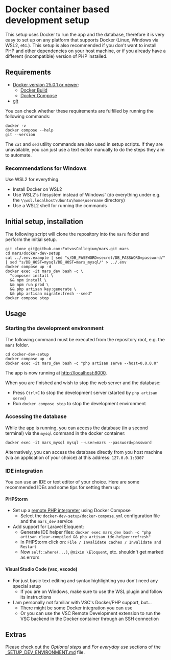 # Docker container based development setup

This setup uses Docker to run the app and the database,
therefore it is very easy to set up on any platform that supports Docker (Linux, Windows via WSL2, etc.).
This setup is also recommended if you don't want to install PHP and other dependencies on your host machine,
or if you already have a different (incompatible) version of PHP installed.

## Requirements

- [Docker version 25.0.1 or newer](https://docs.docker.com/):
  - [Docker Build](https://docs.docker.com/engine/)
  - [Docker Compose](https://docs.docker.com/compose/)
- [git](https://git-scm.com/)

You can check whether these requirements are fulfilled by running the following commands:

```shell
docker -v
docker compose --help
git --version
```

The `cat` and `sed` utility commands are also used in setup scripts. If they are unavailable, you can just use a text editor manually to do the steps they aim to automate.

### Recommendations for Windows

Use WSL2 for everything.

- Install Docker on WSL2
- Use WSL2's filesystem instead of Windows' (do everything under e.g. the `\\wsl.localhost\Ubuntu\home\username` directory)
- Use a WSL2 shell for running the commands

## Initial setup, installation

The following script will clone the repository into the `mars` folder and perform the initial setup.

```shell
git clone git@github.com:EotvosCollegium/mars.git mars
cd mars/docker-dev-setup
cat ../.env.example | sed "s/DB_PASSWORD=secret/DB_PASSWORD=password/" | sed "s/DB_HOST=mysql/DB_HOST=mars_mysql/" > ../.env
docker compose up -d
docker exec -it mars_dev bash -c \
  "composer install \
  && npm install \
  && npm run prod \
  && php artisan key:generate \
  && php artisan migrate:fresh --seed"
docker compose stop
```

## Usage

### Starting the development environment

The following command must be executed from the repository root, e.g. the `mars` folder.

```shell
cd docker-dev-setup
docker compose up -d
docker exec -it mars_dev bash -c "php artisan serve --host=0.0.0.0"
```

The app is now running at [http://localhost:8000](http://localhost:8000).

When you are finished and wish to stop the web server and the database:

- Press `Ctrl+C` to stop the development server (started by `php artisan serve`)
- Run `docker compose stop` to stop the development environment

### Accessing the database

While the app is running, you can access the database (in a second terminal) via the `mysql` command in the docker container:

```shell
docker exec -it mars_mysql mysql --user=mars --password=password
```

Alternatively, you can access the database directly from you host machine (via an application of your choice) at this address: `127.0.0.1:3307`

### IDE integration

You can use an IDE or text editor of your choice. Here are some recommended IDEs and some tips for setting them up:

#### PHPStorm

- Set up a [remote PHP interpreter](https://www.jetbrains.com/help/phpstorm/configuring-remote-interpreters.html) using Docker Compose
  - Select the `docker-dev-setup/docker-compose.yml` configuration file and the `mars_dev` service
- Add support for Laravel Eloquent:
  - Generate IDE helper files: `docker exec mars_dev bash -c "php artisan clear-compiled && php artisan ide-helper:refresh"`
  - In PHPStorm click on: `File / Invalidate caches / Invalidate and Restart`
  - Now `self::where(...)`, `@mixin \Eloquent`, etc. shouldn't get marked as errors

#### Visual Studio Code (vsc, vscode)

- For just basic text editing and syntax highlighting you don't need any special setup
  - If you are on Windows, make sure to use the WSL plugin and follow its instructions
- I am personally not familiar with VSC's Docker/PHP support, but...
  - There might be some Docker integration you can use
  - Or you can use the VSC Remote Development extension to run the VSC backend in the Docker container through an SSH connection

## Extras

Please check out the *Optional steps* and *For everyday use* sections of the [_SETUP_DEV_ENVIRONMENT.md](../_SETUP_DEV_ENVIRONMENT.md) file.

